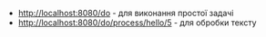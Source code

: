 
- [http://localhost:8080/do](http://localhost:8080/do) - для виконання простої задачі
- [http://localhost:8080/do/process/hello/5](http://localhost:8080/do/process/hello/5) - для обробки тексту
